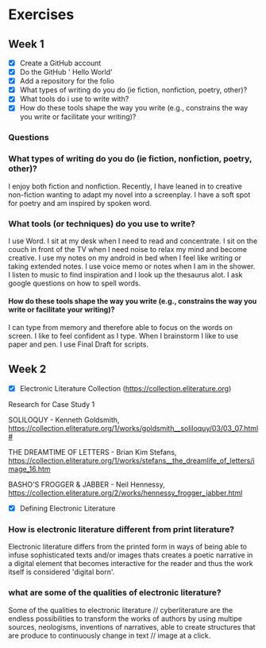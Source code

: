 # Exercises

## Week 1

- [x] Create a GitHub account
- [x] Do the GitHub ' Hello World'
- [x] Add a repository for the folio
- [x] What types of writing do you do (ie fiction, nonfiction, poetry, other)?
- [x] What tools do i use to write with?
- [x] How do these tools shape the way you write (e.g., constrains the way you write or facilitate your writing)?

### Questions

### What types of writing do you do (ie fiction, nonfiction, poetry, other)?

I enjoy both fiction and nonfiction. Recently, I have leaned in to creative non-fiction wanting to adapt my novel into a screenplay. I have a soft spot for poetry and am inspired by spoken word.

### What tools (or techniques) do you use to write?


I use Word. I sit at my desk when I need to read and concentrate. I sit on the couch in front of the TV when I need noise to relax my mind and become creative. 
I use my notes on my android in bed when I feel like writing or taking extended notes. I use voice memo or notes when I am in the shower. 
I listen to music to find inspiration and I look up the thesaurus alot. I ask google questions on how to spell words. 

#### How do these tools shape the way you write (e.g., constrains the way you write or facilitate your writing)?

I can type from memory and therefore able to focus on the words on screen. I like to feel confident as I type. When I brainstorm I like to use paper and pen. 
I use Final Draft for scripts.

## Week 2

- [x] Electronic Literature Collection (https://collection.eliterature.org) 

Research for Case Study 1

SOLILOQUY - Kenneth Goldsmith, https://collection.eliterature.org/1/works/goldsmith__soliloquy/03/03_07.html#

THE DREAMTIME OF LETTERS - Brian Kim Stefans, https://collection.eliterature.org/1/works/stefans__the_dreamlife_of_letters/image_16.htm

BASHO'S FROGGER & JABBER - Neil Hennessy, https://collection.eliterature.org/2/works/hennessy_frogger_jabber.html

- [x] Defining Electronic Literature

### How is electronic literature different from print literature?

Electronic literature differs from the printed form in ways of being able to infuse sophisticated texts and/or images thats creates a poetic narrative in a digital element that becomes interactive for the reader and thus the work itself is considered 'digital born'. 

### what are some of the qualities of electronic literature?

Some of the qualities to electronic literature // cyberliterature are the endless possibilities to transform the works of authors by using multipe sources, neologisms, inventions of narratives, able to create structures that are produce to continuously change in text // image at a click. 
